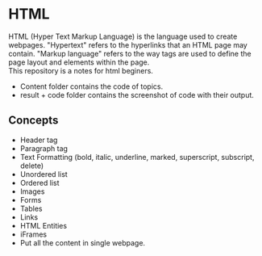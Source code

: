 # HTML
HTML (Hyper Text Markup Language) is the language used to create webpages. "Hypertext" refers to the hyperlinks that an HTML page may contain. "Markup language" refers to the way tags are used to define the page layout and elements within the page.
<br>
This repository is a notes for html beginers.
* Content folder contains the code of topics.
* result + code folder contains the screenshot of code with their output.

## Concepts
* Header tag
* Paragraph tag
* Text Formatting (bold, italic, underline, marked, superscript, subscript, delete)
* Unordered list
* Ordered list
* Images
* Forms
* Tables
* Links
* HTML Entities
* iFrames 
* Put all the content in single webpage.
